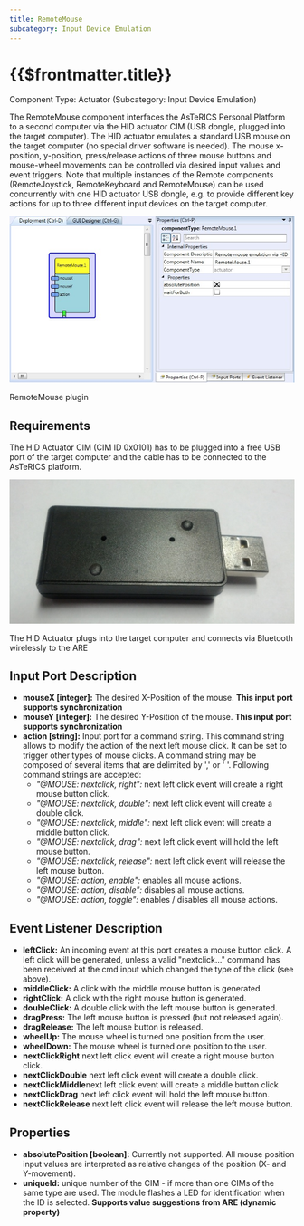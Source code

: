 ```yaml
---
title: RemoteMouse
subcategory: Input Device Emulation
---
```


# {{$frontmatter.title}}

Component Type: Actuator (Subcategory: Input Device Emulation)

The RemoteMouse component interfaces the AsTeRICS Personal Platform to a second computer via the HID actuator CIM (USB dongle, plugged into the target computer). The HID actuator emulates a standard USB mouse on the target computer (no special driver software is needed). The mouse x-position, y-position, press/release actions of three mouse buttons and mouse-wheel movements can be controlled via desired input values and event triggers. Note that multiple instances of the Remote components (RemoteJoystick, RemoteKeyboard and RemoteMouse) can be used concurrently with one HID actuator USB dongle, e.g. to provide different key actions for up to three different input devices on the target computer.

![Screenshot: RemoteMouse plugin](./img/remotemouse.jpg "Screenshot: RemoteMouse plugin")

RemoteMouse plugin

## Requirements

The HID Actuator CIM (CIM ID 0x0101) has to be plugged into a free USB port of the target computer and the cable has to be connected to the AsTeRICS platform.

![HID Actuator CIM](./img/hid_cim.jpg "HID Actuator CIM")

The HID Actuator plugs into the target computer and connects via Bluetooth wirelessly to the ARE

## Input Port Description

- **mouseX \[integer\]:** The desired X-Position of the mouse. **This input port supports synchronization**
- **mouseY \[integer\]:** The desired Y-Position of the mouse. **This input port supports synchronization**
- **action \[string\]:** Input port for a command string. This command string allows to modify the action of the next left mouse click. It can be set to trigger other types of mouse clicks. A command string may be composed of several items that are delimited by ',' or ' '. Following command strings are accepted:
  - _"@MOUSE: nextclick, right":_ next left click event will create a right mouse button click.
  - _"@MOUSE: nextclick, double":_ next left click event will create a double click.
  - _"@MOUSE: nextclick, middle":_ next left click event will create a middle button click.
  - _"@MOUSE: nextclick, drag":_ next left click event will hold the left mouse button.
  - _"@MOUSE: nextclick, release":_ next left click event will release the left mouse button.
  - _"@MOUSE: action, enable":_ enables all mouse actions.
  - _"@MOUSE: action, disable":_ disables all mouse actions.
  - _"@MOUSE: action, toggle":_ enables / disables all mouse actions.

## Event Listener Description

- **leftClick:** An incoming event at this port creates a mouse button click. A left click will be generated, unless a valid "nextclick..." command has been received at the cmd input which changed the type of the click (see above).
- **middleClick:** A click with the middle mouse button is generated.
- **rightClick:** A click with the right mouse button is generated.
- **doubleClick:** A double click with the left mouse button is generated.
- **dragPress:** The left mouse button is pressed (but not released again).
- **dragRelease:** The left mouse button is released.
- **wheelUp:** The mouse wheel is turned one position from the user.
- **wheelDown:** The mouse wheel is turned one position to the user.
- **nextClickRight** next left click event will create a right mouse button click.
- **nextClickDouble** next left click event will create a double click.
- **nextClickMiddle**next left click event will create a middle button click
- **nextClickDrag** next left click event will hold the left mouse button.
- **nextClickRelease** next left click event will release the left mouse button.

## Properties

- **absolutePosition \[boolean\]:** Currently not supported. All mouse position input values are interpreted as relative changes of the position (X- and Y-movement).
- **uniqueId:** unique number of the CIM - if more than one CIMs of the same type are used. The module flashes a LED for identification when the ID is selected. **Supports value suggestions from ARE (dynamic property)**
